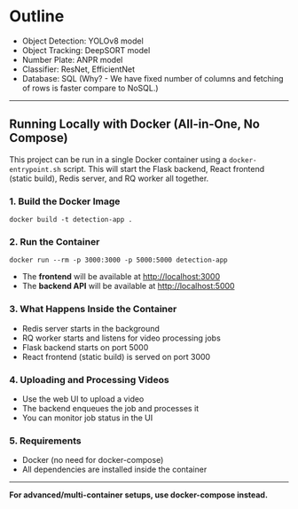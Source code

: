 # Outline

- Object Detection: YOLOv8 model
- Object Tracking: DeepSORT model
- Number Plate: ANPR model
- Classifier: ResNet, EfficientNet
- Database: SQL (Why? - We have fixed number of columns and fetching of rows is faster compare to NoSQL.)

---

## Running Locally with Docker (All-in-One, No Compose)

This project can be run in a single Docker container using a `docker-entrypoint.sh` script. This will start the Flask backend, React frontend (static build), Redis server, and RQ worker all together.

### 1. Build the Docker Image

```
docker build -t detection-app .
```

### 2. Run the Container

```
docker run --rm -p 3000:3000 -p 5000:5000 detection-app
```

- The **frontend** will be available at [http://localhost:3000](http://localhost:3000)
- The **backend API** will be available at [http://localhost:5000](http://localhost:5000)

### 3. What Happens Inside the Container
- Redis server starts in the background
- RQ worker starts and listens for video processing jobs
- Flask backend starts on port 5000
- React frontend (static build) is served on port 3000

### 4. Uploading and Processing Videos
- Use the web UI to upload a video
- The backend enqueues the job and processes it
- You can monitor job status in the UI

### 5. Requirements
- Docker (no need for docker-compose)
- All dependencies are installed inside the container

---

**For advanced/multi-container setups, use docker-compose instead.**
